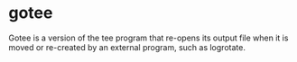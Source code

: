 # gotee

Gotee is a version of the tee program that re-opens its output file when
it is moved or re-created by an external program, such as logrotate.
